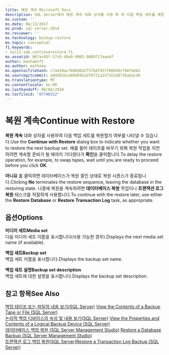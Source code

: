 ```yaml
---
title: 복원 계속 Microsoft Docs
description: SQL Server에서 복원 계속 대화 상자를 사용 하 여 다음 백업 세트를 복원할지 여부를 나타냅니다.
ms.custom: ''
ms.date: 06/13/2017
ms.prod: sql-server-2014
ms.reviewer: ''
ms.technology: backup-restore
ms.topic: conceptual
f1_keywords:
- sql12.swb.continuerestore.f1
ms.assetid: 987ac05f-57c0-49a9-9903-9889717aae4f
author: mashamsft
ms.author: mathoma
ms.openlocfilehash: c7a438ac7b8696d2f57bdf93ff86030cf607e682
ms.sourcegitcommit: ad4d92dce894592a259721a1571b1d8736abacdb
ms.translationtype: MT
ms.contentlocale: ko-KR
ms.lasthandoff: 08/04/2020
ms.locfileid: "87740312"
---
```

# <a name="continue-with-restore"></a><span data-ttu-id="32556-103">복원 계속</span><span class="sxs-lookup"><span data-stu-id="32556-103">Continue with Restore</span></span>
  <span data-ttu-id="32556-104">**복원 계속** 대화 상자를 사용하여 다음 백업 세트를 복원할지 여부를 나타낼 수 있습니다.</span><span class="sxs-lookup"><span data-stu-id="32556-104">Use the **Continue with Restore** dialog box to indicate whether you want to restore the next backup set.</span></span> <span data-ttu-id="32556-105">예를 들어 테이프를 바꾸기 위해 복원 작업을 지연하려면 계속할 준비가 될 때까지 기다렸다가 **확인**을 클릭합니다.</span><span class="sxs-lookup"><span data-stu-id="32556-105">To delay the restore operation, for example, to swap tapes, wait until you are ready to proceed before you click **OK**.</span></span>  
  
 <span data-ttu-id="32556-106">**아니요** 를 클릭하면 데이터베이스가 복원 중인 상태로 복원 시퀀스가 종료됩니다.</span><span class="sxs-lookup"><span data-stu-id="32556-106">Clicking **No** terminates the restore sequence, leaving the database in the restoring state.</span></span> <span data-ttu-id="32556-107">나중에 복원을 계속하려면 **데이터베이스 복원** 작업이나 **트랜잭션 로그 복원** 태스크를 적절하게 사용합니다.</span><span class="sxs-lookup"><span data-stu-id="32556-107">To continue with the restore later, use either the **Restore Database** or **Restore Transaction Log** task, as appropriate.</span></span>  
  
## <a name="options"></a><span data-ttu-id="32556-108">옵션</span><span class="sxs-lookup"><span data-stu-id="32556-108">Options</span></span>  
 <span data-ttu-id="32556-109">**미디어 세트**</span><span class="sxs-lookup"><span data-stu-id="32556-109">**Media set**</span></span>  
 <span data-ttu-id="32556-110">다음 미디어 세트 이름을 표시합니다(사용 가능한 경우).</span><span class="sxs-lookup"><span data-stu-id="32556-110">Displays the next media set name (if available).</span></span>  
  
 <span data-ttu-id="32556-111">**백업 세트**</span><span class="sxs-lookup"><span data-stu-id="32556-111">**Backup set**</span></span>  
 <span data-ttu-id="32556-112">백업 세트 이름을 표시합니다.</span><span class="sxs-lookup"><span data-stu-id="32556-112">Displays the backup set name.</span></span>  
  
 <span data-ttu-id="32556-113">**백업 세트 설명**</span><span class="sxs-lookup"><span data-stu-id="32556-113">**Backup set description**</span></span>  
 <span data-ttu-id="32556-114">백업 세트에 대한 설명을 표시합니다.</span><span class="sxs-lookup"><span data-stu-id="32556-114">Displays the backup set description.</span></span>  
  
## <a name="see-also"></a><span data-ttu-id="32556-115">참고 항목</span><span class="sxs-lookup"><span data-stu-id="32556-115">See Also</span></span>  
 <span data-ttu-id="32556-116">[백업 테이프 또는 파일의 내용 보기&#40;SQL Server&#41;](../relational-databases/backup-restore/view-the-contents-of-a-backup-tape-or-file-sql-server.md) </span><span class="sxs-lookup"><span data-stu-id="32556-116">[View the Contents of a Backup Tape or File &#40;SQL Server&#41;](../relational-databases/backup-restore/view-the-contents-of-a-backup-tape-or-file-sql-server.md) </span></span>  
 <span data-ttu-id="32556-117">[논리적 백업 디바이스의 속성 및 내용 보기&#40;SQL Server&#41;](../relational-databases/backup-restore/view-the-properties-and-contents-of-a-logical-backup-device-sql-server.md) </span><span class="sxs-lookup"><span data-stu-id="32556-117">[View the Properties and Contents of a Logical Backup Device &#40;SQL Server&#41;](../relational-databases/backup-restore/view-the-properties-and-contents-of-a-logical-backup-device-sql-server.md) </span></span>  
 <span data-ttu-id="32556-118">[데이터베이스 백업 복원 &#40;SQL Server Management Studio&#41;](../relational-databases/backup-restore/restore-a-database-backup-using-ssms.md) </span><span class="sxs-lookup"><span data-stu-id="32556-118">[Restore a Database Backup &#40;SQL Server Management Studio&#41;](../relational-databases/backup-restore/restore-a-database-backup-using-ssms.md) </span></span>  
 [<span data-ttu-id="32556-119">트랜잭션 로그 백업 복원&#40;SQL Server&#41;</span><span class="sxs-lookup"><span data-stu-id="32556-119">Restore a Transaction Log Backup &#40;SQL Server&#41;</span></span>](../relational-databases/backup-restore/restore-a-transaction-log-backup-sql-server.md)  
  
  

